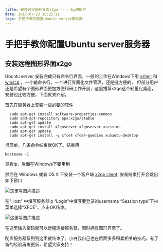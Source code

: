 ```yaml
---
title: 安装远程图形界面x2go------by邵碧尧
date: 2017-07-23 16:25:31
tags: 手把手教你配置Ubuntu server服务器
---
```


# 手把手教你配置Ubuntu server服务器
## 安装远程图形界面x2go

Ubuntu server 安装完成只有命令行界面，一般的工作在Windows下用 [xshell][1] 和 [winscp][2] ，一个输命令行，一个进行界面化文件管理，还是挺方便的， 但部分用户还是希望有个图形界面更加方便科研工作开展，这里推荐x2go这个轻量化桌面，安装也比较方便，下面就来介绍。
<!--more-->
首先在服务器上安装一些必要的软件

```
  sudo apt-get install software-properties-common
  sudo add-apt-repository ppa:x2go/stable
  sudo apt-get update
  sudo apt-get install x2goserver x2goserver-xsession
  sudo apt-get update
  sudo apt-get install -y xfce4 xfce4-goodies xubuntu-desktop
```

很简单，几条命令结束就OK了。结束用

```
hostname -I
```
查看ip，后面在Windows下要用到

然后在 Windows 或者 OS X 下安装一个客户端 [x2go client][3] ,安装结束打开会跳出如下窗口

![这里写图片描述](http://img.blog.csdn.net/20170707213101276?watermark/2/text/aHR0cDovL2Jsb2cuY3Nkbi5uZXQvUm9nZXIxNw==/font/5a6L5L2T/fontsize/400/fill/I0JBQkFCMA==/dissolve/70/gravity/SouthEast)

在"Host" 中填写服务器ip
“Login”中填写要登录的username
“Session type”下拉菜单选择“XFCE”，点击OK结束。

![这里写图片描述](http://img.blog.csdn.net/20170707213552457?watermark/2/text/aHR0cDovL2Jsb2cuY3Nkbi5uZXQvUm9nZXIxNw==/font/5a6L5L2T/fontsize/400/fill/I0JBQkFCMA==/dissolve/70/gravity/SouthEast)

在这里输入密码就可以远程连接服务器，同时拥有图形界面了。

配置服务器系列到这里就结束了，小白我自己也在后面多多积累相关的技巧，有了新的经验再来更新，希望大家支持！

[1]:https://www.netsarang.com/products/xsh_overview.html
[2]:https://winscp.net/eng/index.php
[3]:http://wiki.x2go.org/doku.php/download:start
